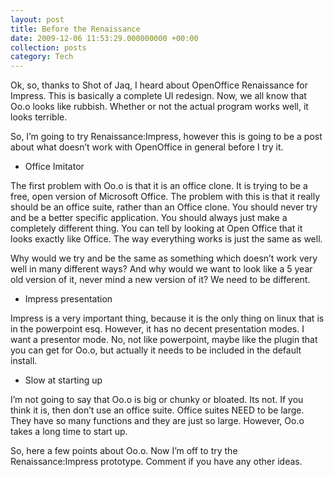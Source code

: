 ```yaml
---
layout: post
title: Before the Renaissance
date: 2009-12-06 11:53:29.000000000 +00:00
collection: posts
category: Tech
---
```


Ok, so, thanks to Shot of Jaq, I heard about OpenOffice Renaissance for Impress. This is basically a complete UI redesign. Now, we all know that Oo.o looks like rubbish. Whether or not the actual program works well, it looks terrible.

So, I’m going to try Renaissance:Impress, however this is going to be a post about what doesn’t work with OpenOffice in general before I try it.

- Office Imitator

The first problem with Oo.o is that it is an office clone. It is trying to be a free, open version of Microsoft Office. The problem with this is that it really should be an office suite, rather than an Office clone. You should never try and be a better specific application. You should always just make a completely different thing. You can tell by looking at Open Office that it looks exactly like Office. The way everything works is just the same as well.

Why would we try and be the same as something which doesn’t work very well in many different ways? And why would we want to look like a 5 year old version of it, never mind a new version of it? We need to be different.

- Impress presentation

Impress is a very important thing, because it is the only thing on linux that is in the powerpoint esq. However, it has no decent presentation modes. I want a presentor mode. No, not like powerpoint, maybe like the plugin that you can get for Oo.o, but actually it needs to be included in the default install.

- Slow at starting up

I’m not going to say that Oo.o is big or chunky or bloated. Its not. If you think it is, then don’t use an office suite. Office suites NEED to be large. They have so many functions and they are just so large. However, Oo.o takes a long time to start up.

So, here a few points about Oo.o. Now I’m off to try the Renaissance:Impress prototype. Comment if you have any other ideas.
